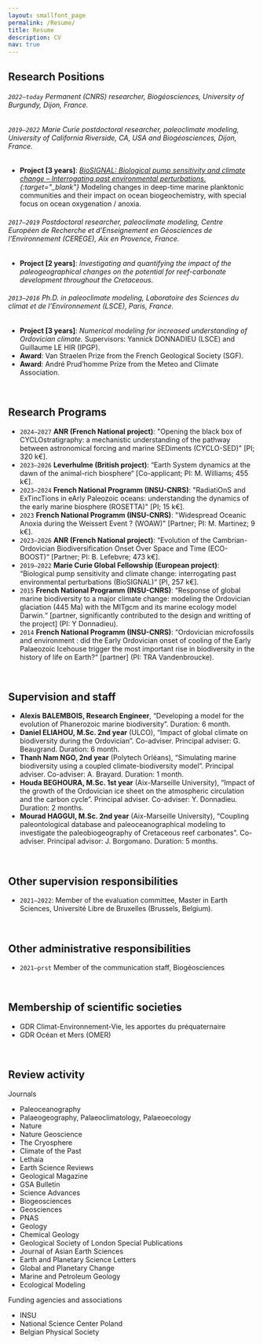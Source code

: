 ```yaml
---
layout: smallfont_page
permalink: /Resume/
title: Resume
description: CV
nav: true
---
```


## Research Positions

###### `2022–today` Permanent (CNRS) researcher, Biogéosciences, University of Burgundy, Dijon, France.

###### `2019–2022` Marie Curie postdoctoral researcher, paleoclimate modeling, University of California Riverside, CA, USA and Biogéosciences, Dijon, France.
- __Project [3 years]__: <i>[BioSIGNAL: Biological pump sensitivity and climate change – Interrogating past environmental perturbations.](https://alexpohl.github.io/BioSIGNAL/){:target="\_blank"}</i> Modeling changes in deep-time marine planktonic communities and their impact on ocean biogeochemistry, with special focus on ocean oxygenation / anoxia.

###### `2017–2019` Postdoctoral researcher, paleoclimate modeling, Centre Européen de Recherche et d’Enseignement en Géosciences de l’Environnement (CEREGE), Aix en Provence, France.
- __Project [2 years]__: <i>Investigating and quantifying the impact of the paleogeographical changes on the potential for reef-carbonate development throughout the Cretaceous.</i>

###### `2013–2016` Ph.D. in paleoclimate modeling, Laboratoire des Sciences du climat et de l’Environnement (LSCE), Paris, France.
- __Project [3 years]__: <i>Numerical modeling for increased understanding of Ordovician climate.</i> Supervisors: Yannick DONNADIEU (LSCE) and Guillaume LE HIR (IPGP).
- __Award__: Van Straelen Prize from the French Geological Society (SGF).
- __Award__: André Prud’homme Prize from the Meteo and Climate Association.

<p>&nbsp;</p>

## Research Programs

- `2024–2027` __ANR (French National project)__: "Opening the black box of CYCLOstratigraphy: a mechanistic understanding of the pathway between astronomical forcing and marine SEDiments (CYCLO-SED)" [PI; 320 k€].
- `2023–2026`  __Leverhulme (British project)__: “Earth System dynamics at the dawn of the animal-rich biosphere“ [Co-applicant; PI: M. Williams; 455 k€].
- `2023–2024` __French National Programm (INSU-CNRS)__: "RadiatiOnS and ExTincTions in eArly Paleozoic oceans: understanding the dynamics of the early marine biosphere (ROSETTA)" [PI; 15 k€].
- `2023` __French National Programm (INSU-CNRS)__: "Widespread Oceanic Anoxia during the Weissert Event ? (WOAW)" [Partner; PI: M. Martinez; 9 k€].
- `2023–2026`  __ANR (French National project)__: “Evolution of the Cambrian-Ordovician Biodiversification Onset Over Space and Time (ECO-BOOST)“ [Partner; PI: B. Lefebvre; 473 k€].
- `2019–2022`  __Marie Curie Global Fellowship (European project)__: “Biological pump sensitivity and climate change: interrogating past environmental perturbations (BioSIGNAL)“ [PI, 257 k€].
- `2015`  __French National Programm (INSU-CNRS)__: “Response of global marine biodiversity to a major climate change: modeling the Ordovician glaciation (445 Ma) with the MITgcm and its marine ecology model Darwin.“ [partner, significantly contributed to the design and writting of the project] (PI: Y Donnadieu).
- `2014` __French National Programm (INSU-CNRS)__: “Ordovician microfossils and environment : did the Early Ordovician onset of cooling of the Early Palaeozoic Icehouse trigger the most important rise in biodiversity in the history of life on Earth?“ [partner] (PI: TRA Vandenbroucke).

<p>&nbsp;</p>

## Supervision and staff

- __Alexis BALEMBOIS, Research Engineer__, “Developing a model for the evolution of Phanerozoic marine biodiversity”. Duration: 6 month.
- __Daniel ELIAHOU, M.Sc. 2nd year__ (ULCO), “Impact of global climate on biodiversity during the Ordovician”. Co-adviser. Principal adviser: G. Beaugrand. Duration: 6 month.
- __Thanh Nam NGO, 2nd year__ (Polytech Orléans), “Simulating marine biodiversity using a coupled climate-biodiversity model”. Principal adviser. Co-adviser: A. Brayard. Duration: 1 month.
- __Houda BEGHOURA, M.Sc. 1st year__ (Aix-Marseille University), “Impact of the growth of the Ordovician ice sheet on the atmospheric circulation and the carbon cycle”. Principal adviser. Co-adviser: Y. Donnadieu. Duration: 2 months.
- __Mourad HAGGUI, M.Sc. 2nd year__ (Aix-Marseille University), “Coupling paleontological database and paleoceanographical modeling to investigate the paleobiogeography of Cretaceous reef carbonates”. Co-adviser. Principal advisor: J. Borgomano. Duration: 5 months.

<p>&nbsp;</p>

<h2>Other supervision responsibilities</h2>

- `2021–2022`: Member of the evaluation committee, Master in Earth Sciences,  Université Libre de Bruxelles (Brussels, Belgium).

<p>&nbsp;</p>

<h2>Other administrative responsibilities</h2>

- `2021–prst` Member of the communication staff, Biogéosciences 

<p>&nbsp;</p>

<h2>Membership of scientific societies</h2>

- GDR Climat-Environnement-Vie, les apportes du préquaternaire
- GDR Océan et Mers (OMER)

<p>&nbsp;</p>

<h2>Review activity</h2>

Journals

<ul>
<li>Paleoceanography</li>
<li>Palaeogeography, Palaeoclimatology, Palaeoecology</li>
<li>Nature</li>
<li>Nature Geoscience</li>
<li>The Cryosphere</li>
<li>Climate of the Past</li>
<li>Lethaia</li>
<li>Earth Science Reviews</li>
<li>Geological Magazine</li>
<li>GSA Bulletin</li>
<li>Science Advances</li>
<li>Biogeosciences</li>
<li>Geosciences</li>
<li>PNAS</li>
<li>Geology</li>
<li>Chemical Geology</li>
<li>Geological Society of London Special Publications</li>
<li>Journal of Asian Earth Sciences</li>
<li>Earth and Planetary Science Letters</li>
<li>Global and Planetary Change</li>
<li>Marine and Petroleum Geology</li>
<li>Ecological Modeling</li>
</ul>

Funding agencies and associations

<ul>
<li>INSU</li>
<li>National Science Center Poland</li>
<li>Belgian Physical Society</li>

</ul>

